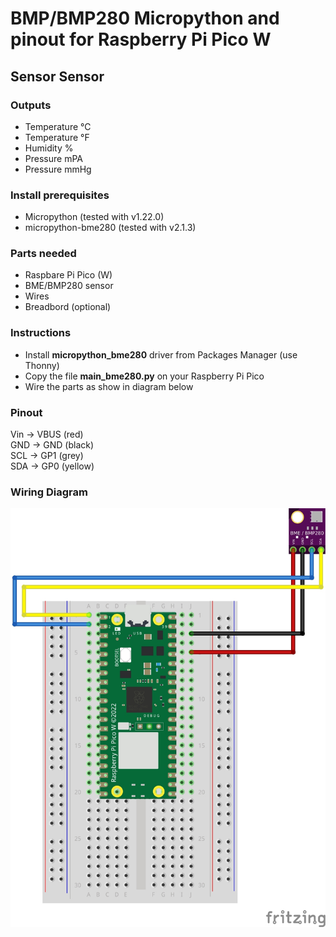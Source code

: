 # BMP/BMP280 Micropython and pinout for Raspberry Pi Pico W

##  Sensor Sensor

### Outputs

 - Temperature °C
 - Temperature °F
 - Humidity %
 - Pressure mPA
 - Pressure mmHg


### Install prerequisites

- Micropython (tested with v1.22.0)
- micropython-bme280 (tested with v2.1.3) 

### Parts needed

- Raspbare Pi Pico (W)
- BME/BMP280 sensor
- Wires
- Breadbord (optional)

### Instructions

- Install <b>micropython_bme280</b> driver from Packages Manager (use Thonny)
- Copy the file <b>main_bme280.py</b> on your Raspberry Pi Pico
- Wire the parts as show in diagram below 


### Pinout

Vin -> VBUS (red)  
GND -> GND (black)  
SCL -> GP1 (grey)  
SDA -> GP0 (yellow)  
  
### Wiring Diagram

![PMS5003 Micropython and pinout for Raspberry Pi Pico W](../../img/bme280_Raspberry_Pi_Pico_w.jpg)


